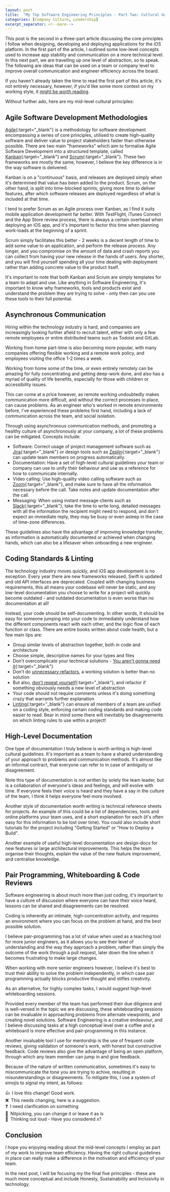 ```yaml
---
layout: post
title:  "My Top Software Engineering Principles - Part Two: Cultural Guidelines"
categories: [Company Culture, Leadership]
excerpt_separator: <!--more-->
---
```


This post is the second in a three-part article discussing the core principles I follow when designing, developing and deploying applications for the iOS platform. In the first part of the article, I outlined some low-level concepts used to increase app stability and communication on a more technical level. In this next part, we are travelling up one level of abstraction, so to speak. The following are ideas that can be used on a team or company level to improve overall communication and engineer efficiency across the board.

 <!--more-->

If you haven't already taken the time to read the first part of this article, it's not entirely necessary, however, if you'd like some more context on my working style, it [might be worth reading](/principles-one).

Without further ado, here are my mid-level cultural principles:

## Agile Software Development Methodologies

[Agile](https://agilemanifesto.org){:target="_blank"} is a methodology for software development encompassing a series of core principles, utilised to create high-quality software and deliver value to project stakeholders faster than otherwise possible. There are two main "frameworks" which aim to formalise Agile Software Development into a structured template, called [Kanban](https://www.atlassian.com/agile/kanban){:target="_blank"} and [Scrum](https://www.atlassian.com/agile/scrum){:target="_blank"}. These two frameworks are mostly the same, however, I believe the key difference is in the way software is delivered.

Kanban is on a "continuous" basis, and releases are deployed simply when it's determined that value has been added to the product. Scrum, on the other hand, is split into time-blocked sprints, giving more time to deliver features, after which software releases are deployed regardless of what is included at that time.

I tend to prefer Scrum as an Agile process over Kanban, as I find it suits mobile application development far better. With TestFlight, iTunes Connect and the App Store review process, there is always a certain overhead when deploying an iOS app, and it's important to factor this time when planning work-loads at the beginning of a sprint.

Scrum simply facilitates this better - 2 weeks is a decent length of time to add some value to an application, and perform the release process. Any longer, and you compromise on the amount of data and crash reports you can collect from having your new release in the hands of users. Any shorter, and you will find yourself spending all your time dealing with deployment rather than adding concrete value to the product itself.

It's important to note that both Kanban and Scrum are simply templates for a team to adapt and use. Like anything in Software Engineering, it's important to know why frameworks, tools and products exist and understand the problem they are trying to solve - only then can you use these tools to their full potential.

## Asynchronous Communication

Hiring within the technology industry is hard, and companies are increasingly looking further afield to recruit talent, either with only a few remote employees or entire distributed teams such as Todoist and GitLab.

Working from home part-time is also becoming more popular, with many companies offering flexible working and a remote work policy, and employees visiting the office 1-2 times a week.

Working from home some of the time, or even entirely remotely can be amazing for fully concentrating and getting deep-work done, and also has a myriad of quality of life benefits, especially for those with children or accessibility issues.

This can come at a price however, as remote working undoubtedly makes communication more difficult, and without the correct processes in place, can cause problems. As an engineer who's worked in remote environments before, I've experienced these problems first hand, including a lack of communication across the team, and social isolation.

Through using asynchronous communication methods, and promoting a healthy culture of asynchronously at your company, a lot of these problems can be mitigated. Concepts include:

- Software: Correct usage of project management software such as [Jira](https://www.atlassian.com/software/jira){:target="_blank"} or design tools such as [Zeplin](https://zeplin.io){:target="_blank"} can update team members on progress automatically.
- Documentation: Have a set of high-level cultural guidelines your team or company can use to unify their behaviour and use as a reference for how to communicate internally.
- Video calling: Use high-quality video calling software such as [Zoom](https://zoom.us){:target="_blank"}, and make sure to have all the information necessary before the call. Take notes and update documentation after the call.
- Messaging: When using instant message clients such as [Slack](https://slack.com/){:target="_blank"}, take the time to write long, detailed messages with all the information the recipient might need to respond, and don't expect an immediate reply, they may be busy or even asleep in the case of time-zone differences.

These guidelines also have the advantage of improving knowledge transfer, as information is automatically documented or achieved when changing hands, which can also be a lifesaver when onboarding a new engineer.

## Coding Standards & Linting

The technology industry moves quickly, and iOS app development is no exception. Every year there are new frameworks released, Swift is updated and old API interfaces are deprecated. Coupled with changing business requirements, this all means your codebase will never be static, and any low-level documentation you choose to write for a project will quickly become outdated - and outdated documentation is even worse than no documentation at all!

Instead, your code should be self-documenting. In other words, It should be easy for someone jumping into your code to immediately understand how the different components react with each other, and the logic flow of each function or class. There are entire books written about code health, but a few main tips are:

- Group similar levels of abstraction together, both in code and architecture
- Choose simple, descriptive names for your types and files
- Don't overcomplicate your technical solutions - [You aren't gonna need it](https://en.wikipedia.org/wiki/You_aren%27t_gonna_need_it){:target="_blank"}
- Don't do [unnecessary refactors](https://en.wikipedia.org/wiki/Rule_of_three_(computer_programming){:target="_blank"}), a working solution is better than no solution
- But also, [don't repeat yourself](https://en.wikipedia.org/wiki/Don%27t_repeat_yourself){:target="_blank"}, and refactor if something obviously needs a new level of abstraction
- Your code should not require comments unless it's doing something crazy that warrants further explanation 
- [Linting](https://github.com/realm/SwiftLint){:target="_blank"} can ensure all members of a team are unified on a coding style, enforcing certain coding standards and making code easier to read. Bear in mind some there will inevitably be disagreements on which linting rules to use within a project!

## High-Level Documentation

One type of documentation I truly believe is worth writing is high-level cultural guidelines. It's important as a team to have a shared understanding of your approach to problems and communication methods. It's almost like an informal contract, that everyone can refer to in case of ambiguity or disagreement.

Note this type of documentation is not written by solely the team leader, but is a collaboration of everyone's ideas and feelings, and will evolve with time. If everyone feels their voice is heard and they have a say in the culture of the team, I think it helps everyone feel more involved.

Another style of documentation worth writing is technical reference sheets for projects. An example of this could be a list of dependencies, tools and online platforms your team uses, and a short explanation for each (it's often easy for this information to be lost over time). You could also include short tutorials for the project including "Getting Started" or "How to Deploy a Build".

Another example of useful high-level documentation are design-docs for new features or large architectural improvements. This helps the team organise their thoughts, explain the value of the new feature improvement, and centralise knowledge.

## Pair Programming, Whiteboarding & Code Reviews

Software engineering is about much more than just coding, it's important to have a culture of discussion where everyone can have their voice heard, lessons can be shared and disagreements can be resolved.

Coding is inherently an intimate, high-concentration activity, and requires an environment where you can focus on the problem at hand, and the best possible solution.

I believe pair-programming has a lot of value when used as a teaching tool for more junior engineers, as it allows you to see their level of understanding and the way they approach a problem, rather than simply the outcome of the work through a pull request, later down the line when it becomes frustrating to make large changes.

When working with more senior engineers however, I believe it's best to trust their ability to solve the problem independently, in which case pair programming actually blocks productive thought and stifles creativity.

As an alternative, for highly complex tasks, I would suggest high-level whiteboarding sessions.

Provided every member of the team has performed their due diligence and is well-versed in the topic we are discussing, these whiteboarding sessions can be invaluable in approaching problems from alternate viewpoints, and creating novel solutions. Software Engineering is a creative endeavour, and I believe discussing tasks at a high conceptual level over a coffee and a whiteboard is more effective and pair-programming in this instance.

Another invaluable tool I use for mentorship is the use of frequent code reviews, giving validation of someone's work, with honest but constructive feedback. Code reviews also give the advantage of being an open platform, through which any team member can jump in and give feedback.

Because of the nature of written communication, sometimes it's easy to miscommunicate the tone you are trying to achive, resulting in misunderstandings or disagreements. To mitigate this, I use a system of emojis to signal my intent, as follows:

<ul style="list-style: none; padding: 0;">
<li>👍&ensp;I love this change! Good work.</li>
<li>❌&ensp;This needs changing, here is a suggestion.</li>
<li>❓&ensp;I need clarification on something</li>
<li>🔎&ensp;Nitpicking, you can change it or leave it as is</li>
<li>💭&ensp;Thinking out loud - Have you considered x?</li>
</ul>

## Conclusion

I hope you enjoying reading about the mid-level concepts I employ as part of my work to improve team efficiency. Having the right cultural guidelines in place can really make a difference in the motivation and efficiency of your team.

 In the next post, I will be focusing my the final five principles - these are much more conceptual and include Honesty, Sustainability and Inclusivity in technology.
